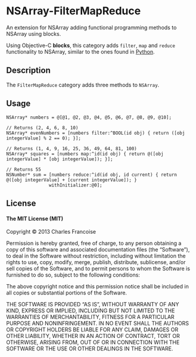 # NSArray-FilterMapReduce

An extension for NSArray adding functional programming methods to NSArray using blocks.

Using Objective-C **blocks**, this category adds `filter`, `map` and `reduce` functionality to NSArray, similar to the ones found in [Python](http://docs.python.org/2/tutorial/datastructures.html#functional-programming-tools).

## Description

The `FilterMapReduce` category adds three methods to `NSArray`.



## Usage

```objc
NSArray* numbers = @[@1, @2, @3, @4, @5, @6, @7, @8, @9, @10];

// Returns (2, 4, 6, 8, 10)
NSArray* evenNumbers = [numbers filter:^BOOL(id obj) { return ([obj integerValue] % 2 == 0); }];

// Returns (1, 4, 9, 16, 25, 36, 49, 64, 81, 100)
NSArray* squares = [numbers map:^id(id obj) { return @([obj integerValue] * [obj integerValue]); }];
    
// Returns 55
NSNumber* sum = [numbers reduce:^id(id obj, id current) { return @([obj integerValue] + [current integerValue]); }
                withInitializer:@0];
```

## License

#### The MIT License (MIT)
Copyright © 2013 Charles Francoise

Permission is hereby granted, free of charge, to any person obtaining a copy
of this software and associated documentation files (the “Software”), to deal
in the Software without restriction, including without limitation the rights
to use, copy, modify, merge, publish, distribute, sublicense, and/or sell
copies of the Software, and to permit persons to whom the Software is
furnished to do so, subject to the following conditions:

The above copyright notice and this permission notice shall be included in
all copies or substantial portions of the Software.

THE SOFTWARE IS PROVIDED “AS IS”, WITHOUT WARRANTY OF ANY KIND, EXPRESS OR
IMPLIED, INCLUDING BUT NOT LIMITED TO THE WARRANTIES OF MERCHANTABILITY,
FITNESS FOR A PARTICULAR PURPOSE AND NONINFRINGEMENT. IN NO EVENT SHALL THE
AUTHORS OR COPYRIGHT HOLDERS BE LIABLE FOR ANY CLAIM, DAMAGES OR OTHER
LIABILITY, WHETHER IN AN ACTION OF CONTRACT, TORT OR OTHERWISE, ARISING FROM,
OUT OF OR IN CONNECTION WITH THE SOFTWARE OR THE USE OR OTHER DEALINGS IN
THE SOFTWARE.
